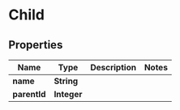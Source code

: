 
# Child

## Properties
Name | Type | Description | Notes
------------ | ------------- | ------------- | -------------
**name** | **String** |  | 
**parentId** | **Integer** |  | 




